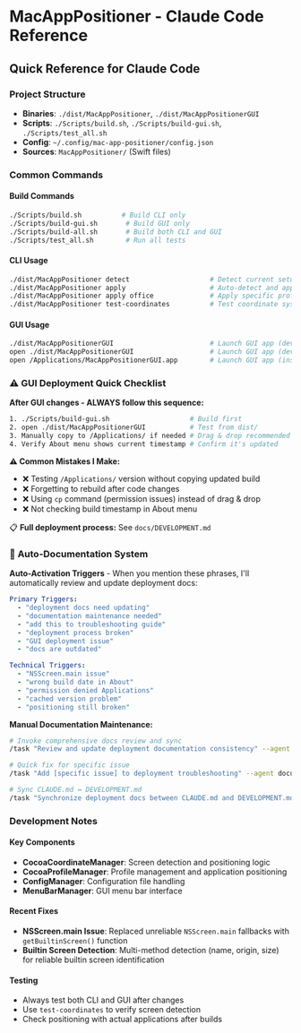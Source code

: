 # MacAppPositioner - Claude Code Reference

## Quick Reference for Claude Code

### Project Structure
- **Binaries**: `./dist/MacAppPositioner`, `./dist/MacAppPositionerGUI`  
- **Scripts**: `./Scripts/build.sh`, `./Scripts/build-gui.sh`, `./Scripts/test_all.sh`
- **Config**: `~/.config/mac-app-positioner/config.json`
- **Sources**: `MacAppPositioner/` (Swift files)

### Common Commands

#### Build Commands
```bash
./Scripts/build.sh          # Build CLI only
./Scripts/build-gui.sh       # Build GUI only  
./Scripts/build-all.sh       # Build both CLI and GUI
./Scripts/test_all.sh        # Run all tests
```

#### CLI Usage
```bash
./dist/MacAppPositioner detect                    # Detect current setup
./dist/MacAppPositioner apply                     # Auto-detect and apply
./dist/MacAppPositioner apply office              # Apply specific profile
./dist/MacAppPositioner test-coordinates          # Test coordinate system
```

#### GUI Usage
```bash
./dist/MacAppPositionerGUI                        # Launch GUI app (development)
open ./dist/MacAppPositionerGUI                   # Launch GUI app (development)
open /Applications/MacAppPositionerGUI.app        # Launch GUI app (installed)
```

### ⚠️ **GUI Deployment Quick Checklist**

**After GUI changes - ALWAYS follow this sequence:**
```bash
1. ./Scripts/build-gui.sh                    # Build first
2. open ./dist/MacAppPositionerGUI           # Test from dist/ 
3. Manually copy to /Applications/ if needed # Drag & drop recommended
4. Verify About menu shows current timestamp # Confirm it's updated
```

**⚠️ Common Mistakes I Make:**
- ❌ Testing `/Applications/` version without copying updated build
- ❌ Forgetting to rebuild after code changes  
- ❌ Using `cp` command (permission issues) instead of drag & drop
- ❌ Not checking build timestamp in About menu

📋 **Full deployment process:** See `docs/DEVELOPMENT.md`

### 🤖 **Auto-Documentation System**

**Auto-Activation Triggers** - When you mention these phrases, I'll automatically review and update deployment docs:

```yaml
Primary Triggers:
  - "deployment docs need updating"
  - "documentation maintenance needed"  
  - "add this to troubleshooting guide"
  - "deployment process broken"
  - "GUI deployment issue"
  - "docs are outdated"

Technical Triggers:
  - "NSScreen.main issue"
  - "wrong build date in About"
  - "permission denied Applications"
  - "cached version problem"
  - "positioning still broken"
```

**Manual Documentation Maintenance:**
```bash
# Invoke comprehensive docs review and sync
/task "Review and update deployment documentation consistency" --agent document-reviewer

# Quick fix for specific issue  
/task "Add [specific issue] to deployment troubleshooting" --agent document-reviewer

# Sync CLAUDE.md ↔ DEVELOPMENT.md
/task "Synchronize deployment docs between CLAUDE.md and DEVELOPMENT.md" --agent document-reviewer
```

### Development Notes

#### Key Components
- **CocoaCoordinateManager**: Screen detection and positioning logic
- **CocoaProfileManager**: Profile management and application positioning
- **ConfigManager**: Configuration file handling
- **MenuBarManager**: GUI menu bar interface

#### Recent Fixes
- **NSScreen.main Issue**: Replaced unreliable `NSScreen.main` fallbacks with `getBuiltinScreen()` function
- **Builtin Screen Detection**: Multi-method detection (name, origin, size) for reliable builtin screen identification

#### Testing
- Always test both CLI and GUI after changes
- Use `test-coordinates` to verify screen detection
- Check positioning with actual applications after builds